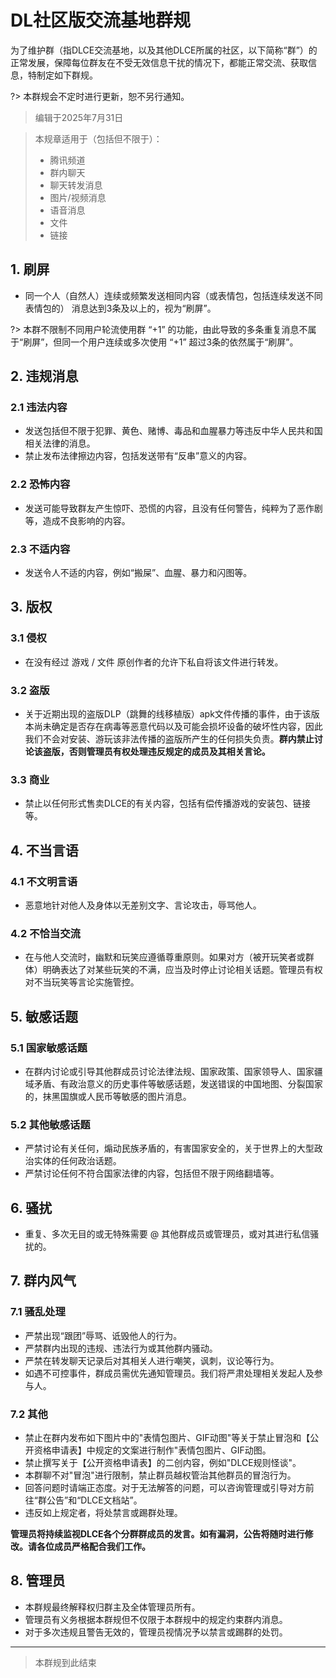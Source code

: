 # DL社区版交流基地群规

为了维护群（指DLCE交流基地，以及其他DLCE所属的社区，以下简称“群”）的正常发展，保障每位群友在不受无效信息干扰的情况下，都能正常交流、获取信息，特制定如下群规。

?> 本群规会不定时进行更新，恕不另行通知。

> 编辑于2025年7月31日

> 本规章适用于（包括但不限于）：
> - 腾讯频道
> - 群内聊天
> - 聊天转发消息
> - 图片/视频消息
> - 语音消息
> - 文件
> - 链接

## 1. 刷屏
- 同一个人（自然人）连续或频繁发送相同内容（或表情包，包括连续发送不同表情包的） 消息达到3条及以上的，视为“刷屏”。

?> 本群不限制不同用户轮流使用群 “+1” 的功能，由此导致的多条重复消息不属于“刷屏”，但同一个用户连续或多次使用 “+1” 超过3条的依然属于“刷屏”。

## 2. 违规消息
### 2.1 违法内容
- 发送包括但不限于犯罪、黄色、赌博、毒品和血腥暴力等违反中华人民共和国相关法律的消息。
- 禁止发布法律擦边内容，包括发送带有“反串”意义的内容。

### 2.2 恐怖内容
- 发送可能导致群友产生惊吓、恐慌的内容，且没有任何警告，纯粹为了恶作剧等，造成不良影响的内容。

### 2.3 不适内容
- 发送令人不适的内容，例如“搬屎”、血腥、暴力和闪图等。

## 3. 版权
### 3.1 侵权
- 在没有经过 游戏 / 文件 原创作者的允许下私自将该文件进行转发。

### 3.2 盗版
- 关于近期出现的盗版DLP（跳舞的线移植版）apk文件传播的事件，由于该版本尚未确定是否存在病毒等恶意代码以及可能会损坏设备的破坏性内容，因此我们不会对安装、游玩该非法传播的盗版所产生的任何损失负责。**群内禁止讨论该盗版，否则管理员有权处理违反规定的成员及其相关言论。**

### 3.3 商业
- 禁止以任何形式售卖DLCE的有关内容，包括有偿传播游戏的安装包、链接等。

## 4. 不当言语
### 4.1 不文明言语
- 恶意地针对他人及身体以无差别文字、言论攻击，辱骂他人。

### 4.2 不恰当交流 
- 在与他人交流时，幽默和玩笑应遵循尊重原则。如果对方（被开玩笑者或群体）明确表达了对某些玩笑的不满，应当及时停止讨论相关话题。管理员有权对不当玩笑等言论实施管控。

## 5. 敏感话题
### 5.1 国家敏感话题
- 在群内讨论或引导其他群成员讨论法律法规、国家政策、国家领导人、国家疆域矛盾、有政治意义的历史事件等敏感话题，发送错误的中国地图、分裂国家的，抹黑国旗或人民币等敏感的图片消息。

### 5.2 其他敏感话题
- 严禁讨论有关任何，煽动民族矛盾的，有害国家安全的，关于世界上的大型政治实体的任何政治话题。
- 严禁讨论任何不符合国家法律的内容，包括但不限于网络翻墙等。

## 6. 骚扰
- 重复、多次无目的或无特殊需要 @ 其他群成员或管理员，或对其进行私信骚扰的。

## 7. 群内风气
### 7.1 骚乱处理
- 严禁出现“跟团”辱骂、诋毁他人的行为。
- 严禁群内出现的违规、违法行为或其他群内骚动。
- 严禁在转发聊天记录后对其相关人进行嘲笑，讽刺，议论等行为。
- 如遇不可控事件，群成员需优先通知管理员。我们将严肃处理相关发起人及参与人。

### 7.2 其他
- 禁止在群内发布如下图片中的"表情包图片、GIF动图"等关于禁止冒泡和【公开资格申请表】中规定的文案进行制作"表情包图片、GIF动图。
- 禁止撰写关于【公开资格申请表】的二创内容，例如"DLCE规则怪谈"。
- 本群聊不对"冒泡"进行限制，禁止群员越权管治其他群员的冒泡行为。
- 回答问题时请端正态度。对于无法解答的问题，可以咨询管理或引导对方前往“群公告”和“DLCE文档站”。
- 违反如上规定者，将处禁言或踢群处理。

**管理员将持续监视DLCE各个分群群成员的发言。如有漏洞，公告将随时进行修改。请各位成员严格配合我们工作。**

## 8. 管理员

- 本群规最终解释权归群主及全体管理员所有。
- 管理员有义务根据本群规但不仅限于本群规中的规定约束群内消息。
- 对于多次违规且警告无效的，管理员视情况予以禁言或踢群的处罚。

--------

> 本群规到此结束
